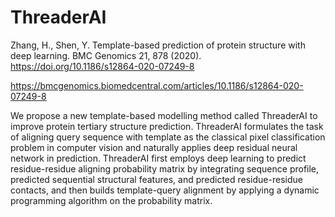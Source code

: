 # ThreaderAI
Zhang, H., Shen, Y. Template-based prediction of protein structure with deep learning. BMC Genomics 21, 878 (2020). https://doi.org/10.1186/s12864-020-07249-8

https://bmcgenomics.biomedcentral.com/articles/10.1186/s12864-020-07249-8

We propose a new template-based modelling method called ThreaderAI to improve protein tertiary structure prediction. ThreaderAI formulates the task of aligning query sequence with template as the classical pixel classification problem in computer vision and naturally applies deep residual neural network in prediction. ThreaderAI first employs deep learning to predict residue-residue aligning probability matrix by integrating sequence profile, predicted sequential structural features, and predicted residue-residue contacts, and then builds template-query alignment by applying a dynamic programming algorithm on the probability matrix.
